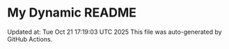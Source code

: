 # My Dynamic README
Updated at: Tue Oct 21 17:19:03 UTC 2025
This file was auto-generated by GitHub Actions.
